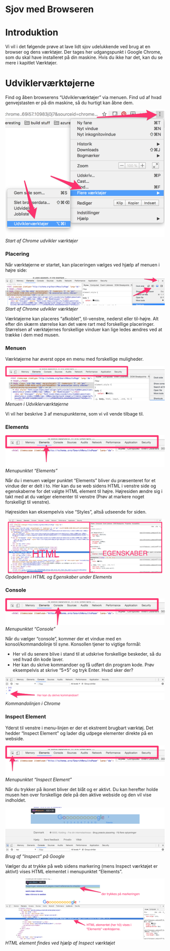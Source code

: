 
# Sjov med Browseren

# Introduktion
Vi vil i det følgende prøve at lave lidt sjov udelukkende ved brug at en browser og dens værktøjer. 
Der tages her udgangspunkt i Google Chrome, som du skal have installeret på din maskine. Hvis du ikke har det, kan du se mere i kapitlet Værktøjer. 

# Udviklerværktøjerne
Find og åben browserens “Udviklerværktøjer” via menuen. 
Find ud af hvad genvejstasten er på din maskine, så du hurtigt kan åbne dem.

![Open Deveveloper Tools](_images/devtools/open.png )
*Start af Chrome udvikler værktøjer*

### Placering
Når værktøjerne er startet, kan placeringen vælges ved hjælp af menuen i højre side:

![Placing Deveveloper Tools](_images/devtools/placing.png )
*Start af Chrome udvikler værktøjer*

Værktøjerne kan placeres “afkoblet”, til-venstre, nederst eller til-højre. Alt efter din skærm størrelse kan det være rart med forskellige placeringer. Størrelsen af værktøjernes forskellige vinduer kan lige ledes ændres ved at trække i dem med musen.

### Menuen
Værktøjerne har øverst oppe en menu med forskellige muligheder.

![Menu of Deveveloper Tools](_images/devtools/menu.png )
*Menuen i Udviklerværktøjerne*

Vi vil her beskrive 3 af menupunkterne, som vi vil vende tilbage til.

### Elements

![Menu of Deveveloper Tools](_images/devtools/elements.png )
*Menupunktet “Elements”*

Når du i menuen vælger punktet “Elements” bliver du præsenteret for et vindue der er delt i to. Her kan du se web sidens HTML i venstre side og egenskaberne for det valgte HTML element til højre. Højresiden ændre sig i takt med at du vælger elementer til venstre (Prøv at markere noget forskelligt til venstre).

Højresiden kan eksempelvis vise “Styles”, altså udseende for siden.

![Menu of Deveveloper Tools](_images/devtools/split.png )
*Opdelingen i HTML og Egenskaber under Elements*

### Console
![Menu of Deveveloper Tools](_images/devtools/menu_console.png )
*Menupunktet “Console”*

Når du vælger “console”, kommer der et vindue med en konsol/kommandolinje til syne. 
Konsollen tjener to vigtige formål:

* Her vil du senere blive i stand til at udskrive forskellige beskeder, så du ved hvad din kode laver.
* Her kan du skrive kommandoer og få udført din program kode. Prøv eksempelvis at skrive “5+5” og tryk Enter. Hvad sker der?

![Commandline in Deveveloper Tools](_images/devtools/commandline.png )
*Kommandolinjen i Chrome*

### Inspect Element
Yderst til venstre i menu-linjen er der et ekstremt brugbart værktøj. Det hedder “Inspect
Element” og lader dig udpege elementer direkte på en webside.

![Inspect in Deveveloper Tools](_images/devtools/inspect.png )
*Menupunktet “Inspect Element”*

Når du trykker på ikonet bliver det blåt og er aktivt. Du kan herefter holde musen hen over forskellige dele på den aktive webside og den vil vise indholdet.

![Use of Inspect in Deveveloper Tools](_images/devtools/use_inspect.png )
*Brug af “Inspect” på Google*

Vælger du at trykke på web sidens markering (mens Inspect værktøjet er aktivt) vises HTML elementet i menupunktet “Elements”.

![Find Elements in Deveveloper Tools](_images/devtools/inspect_find_elem.png )
*HTML element findes ved hjælp af Inspect værktøjet*
